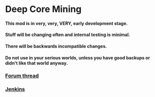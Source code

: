 Deep Core Mining
================

#### This mod is in very, very, VERY, early development stage. 
#### Stuff will be changing often and internal testing is minimal. 
#### There will be backwards incompatible changes.
#### Do not use in your serious worlds, unless you have good backups or didn't like that world anyway.

### [Forum thread](http://www.minecraftforum.net/topic/2367498-)
### [Jenkins](http://jenkins.bdew.net/job/vpsmod/)
